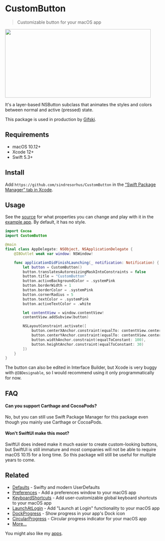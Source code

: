 # CustomButton

> Customizable button for your macOS app

<img src="screenshot.gif" width="474" height="223">

It's a layer-based NSButton subclass that animates the styles and colors between normal and active (pressed) state.

This package is used in production by [Gifski](https://github.com/sindresorhus/Gifski).

## Requirements

- macOS 10.12+
- Xcode 12+
- Swift 5.3+

## Install

Add `https://github.com/sindresorhus/CustomButton` in the [“Swift Package Manager” tab in Xcode](https://developer.apple.com/documentation/xcode/adding_package_dependencies_to_your_app).

## Usage

See the [source](Sources/CustomButton/CustomButton.swift) for what properties you can change and play with it in the [example app](Example). By default, it has no style.

```swift
import Cocoa
import CustomButton

@main
final class AppDelegate: NSObject, NSApplicationDelegate {
	@IBOutlet weak var window: NSWindow!

	func applicationDidFinishLaunching(_ notification: Notification) {
		let button = CustomButton()
		button.translatesAutoresizingMaskIntoConstraints = false
		button.title = "CustomButton"
		button.activeBackgroundColor = .systemPink
		button.borderWidth = 1
		button.borderColor = .systemPink
		button.cornerRadius = 5
		button.textColor = .systemPink
		button.activeTextColor = .white

		let contentView = window.contentView!
		contentView.addSubview(button)

		NSLayoutConstraint.activate([
			button.centerXAnchor.constraint(equalTo: contentView.centerXAnchor),
			button.centerYAnchor.constraint(equalTo: contentView.centerYAnchor),
			button.widthAnchor.constraint(equalToConstant: 100),
			button.heightAnchor.constraint(equalToConstant: 30)
		])
	}
}
```

The button can also be edited in Interface Builder, but Xcode is very buggy with `@IBDesignable`, so I would recommend using it only programmatically for now.

## FAQ

#### Can you support Carthage and CocoaPods?

No, but you can still use Swift Package Manager for this package even though you mainly use Carthage or CocoaPods.

#### Won't SwiftUI make this moot?

SwiftUI does indeed make it much easier to create custom-looking buttons, but SwiftUI is still immature and most companies will not be able to require macOS 10.15 for a long time. So this package will still be useful for multiple years to come.

## Related

- [Defaults](https://github.com/sindresorhus/Defaults) - Swifty and modern UserDefaults
- [Preferences](https://github.com/sindresorhus/Preferences) - Add a preferences window to your macOS app
- [KeyboardShortcuts](https://github.com/sindresorhus/KeyboardShortcuts) - Add user-customizable global keyboard shortcuts to your macOS app
- [LaunchAtLogin](https://github.com/sindresorhus/LaunchAtLogin) - Add "Launch at Login" functionality to your macOS app
- [DockProgress](https://github.com/sindresorhus/DockProgress) - Show progress in your app's Dock icon
- [CircularProgress](https://github.com/sindresorhus/CircularProgress) - Circular progress indicator for your macOS app
- [More…](https://github.com/search?q=user%3Asindresorhus+language%3Aswift)

You might also like my [apps](https://sindresorhus.com/apps).
